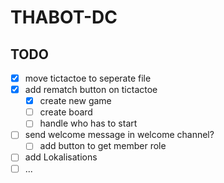 # THABOT-DC

## TODO

- [x] move tictactoe to seperate file
- [x] add rematch button on tictactoe
  - [x] create new game
  - [ ] create board
  - [ ] handle who has to start
- [ ] send welcome message in welcome channel?
  - [ ] add button to get member role
- [ ] add Lokalisations
- [ ] ...

